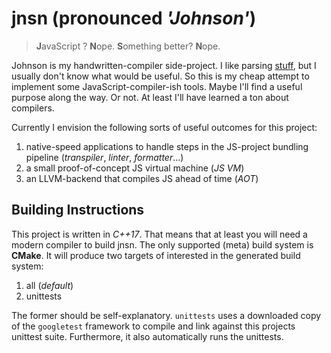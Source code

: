 # jnsn (pronounced _'Johnson'_)
> **J**avaScript ? **N**ope. **S**omething better? **N**ope.

Johnson is my handwritten-compiler side-project.
I like parsing [stuff](https://github.com/suluke/stuff), but I usually don't know what would be useful.
So this is my cheap attempt to implement some JavaScript-compiler-ish tools.
Maybe I'll find a useful purpose along the way.
Or not.
At least I'll have learned a ton about compilers.

Currently I envision the following sorts of useful outcomes for this project:
1. native-speed applications to handle steps in the JS-project bundling pipeline (*transpiler*, *linter*, *formatter*...)
2. a small proof-of-concept JS virtual machine (*JS VM*)
3. an LLVM-backend that compiles JS ahead of time (*AOT*)

## Building Instructions
This project is written in *C++17*.
That means that at least you will need a modern compiler to build jnsn.
The only supported (meta) build system is **CMake**.
It will produce two targets of interested in the generated build system:
1. all (*default*)
2. unittests

The former should be self-explanatory.
`unittests` uses a downloaded copy of the `googletest`  framework to compile and link against this projects unittest suite.
Furthermore, it also automatically runs the unittests.
 
